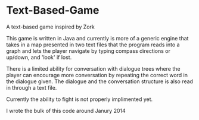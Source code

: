 Text-Based-Game
===============

A text-based game inspired by Zork

This game is written in Java and currently is more of a generic engine that takes in a map presented in two text files that the program reads into a graph and lets the player navigate by typing compass directions or up/down, and 'look' if lost.  

There is a limited ability for conversation with dialogue trees where the player can encourage more conversation by repeating the correct word in the dialogue given. The dialogue and the conversation structure is also read in through a text file.  

Currently the ability to fight is not properly implimented yet.

I wrote the bulk of this code around Janury 2014
